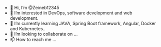 - 👋 Hi, I’m @Zeineb12345
- 👀 I’m interested in DevOps, software development and web development.
- 🌱 I’m currently learning JAVA, Spring Boot framework, Angular, Docker and Kubernetes..
- 💞️ I’m looking to collaborate on ...
- 📫 How to reach me ...

<!---
Zeineb12345/Zeineb12345 is a ✨ special ✨ repository because its `README.md` (this file) appears on your GitHub profile.
You can click the Preview link to take a look at your changes.
--->
